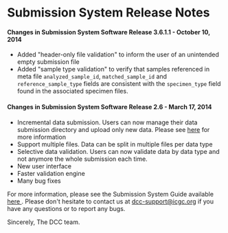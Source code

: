 # Submission System Release Notes

#### Changes in Submission System Software Release 3.6.1.1 - October 10, 2014
* Added "header-only file validation" to inform the user of an unintended empty submission file
* Added "sample type validation" to verify that samples referenced in meta file `analyzed_sample_id`, `matched_sample_id` and `reference_sample_type` fields are consistent with the `specimen_type` field found in the associated specimen files.

#### Changes in Submission System Software Release 2.6 - March 17, 2014
* Incremental data submission. Users can now manage their data submission directory and upload only new data. Please see [here][1] for more information
* Support multiple files. Data can be split in multiple files per data type
* Selective data validation. Users can now validate data by data type and not anymore the whole submission each time.
* New user interface
* Faster validation engine
* Many bug fixes

For more information, please see the Submission System Guide available [ here ][2]. Please don't hesitate to contact us at [dcc-support@icgc.org][3] if you have any questions or to report any bugs.

Sincerely,
The DCC team.

[1]: /submission/guide/incremental-submission-feature.md
[2]: about.md
[3]: mailto:dcc-support@icgc.org
